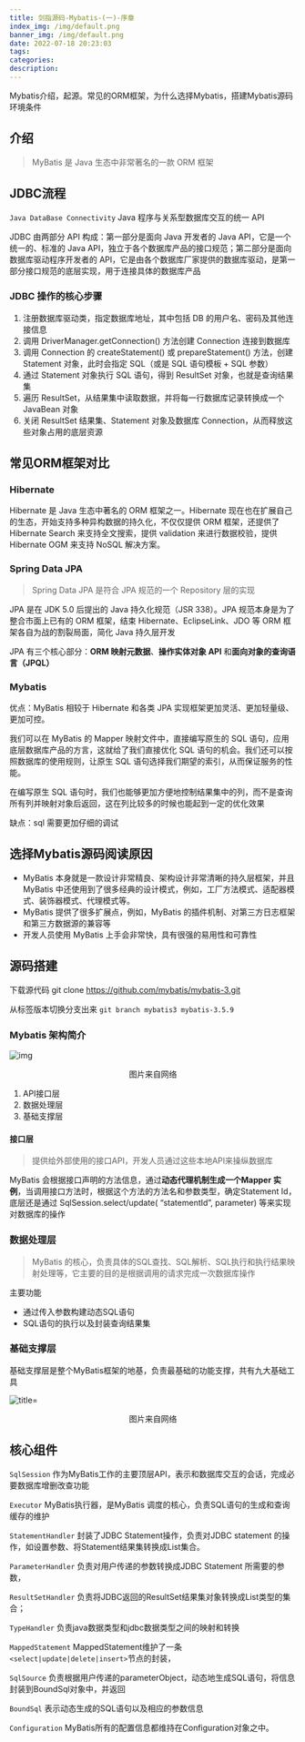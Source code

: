 ```yaml
---
title: 剑指源码-Mybatis-(一)-序章
index_img: /img/default.png
banner_img: /img/default.png
date: 2022-07-18 20:23:03
tags:
categories:
description:
---
```


 Mybatis介绍，起源。常见的ORM框架，为什么选择Mybatis，搭建Mybatis源码环境条件

<!-- more -->

## 介绍

> MyBatis 是 Java 生态中非常著名的一款 ORM 框架

## JDBC流程

`Java DataBase Connectivity`  Java 程序与关系型数据库交互的统一 API

JDBC 由两部分 API 构成：第一部分是面向 Java 开发者的 Java API，它是一个统一的、标准的 Java API，独立于各个数据库产品的接口规范；第二部分是面向数据库驱动程序开发者的 API，它是由各个数据库厂家提供的数据库驱动，是第一部分接口规范的底层实现，用于连接具体的数据库产品

### JDBC 操作的核心步骤

1. 注册数据库驱动类，指定数据库地址，其中包括 DB 的用户名、密码及其他连接信息
2. 调用 DriverManager.getConnection() 方法创建 Connection 连接到数据库
3. 调用 Connection 的 createStatement() 或 prepareStatement() 方法，创建 Statement 对象，此时会指定 SQL（或是 SQL 语句模板 + SQL 参数）
4. 通过 Statement 对象执行 SQL 语句，得到 ResultSet 对象，也就是查询结果集
5. 遍历 ResultSet，从结果集中读取数据，并将每一行数据库记录转换成一个 JavaBean 对象
6. 关闭 ResultSet 结果集、Statement 对象及数据库 Connection，从而释放这些对象占用的底层资源

## 常见ORM框架对比

### Hibernate

Hibernate 是 Java 生态中著名的 ORM 框架之一。Hibernate 现在也在扩展自己的生态，开始支持多种异构数据的持久化，不仅仅提供 ORM 框架，还提供了 Hibernate Search 来支持全文搜索，提供 validation 来进行数据校验，提供 Hibernate OGM 来支持 NoSQL 解决方案。

### Spring Data JPA

> Spring Data JPA 是符合 JPA 规范的一个 Repository 层的实现

JPA 是在 JDK 5.0 后提出的 Java 持久化规范（JSR 338）。JPA 规范本身是为了整合市面上已有的 ORM 框架，结束 Hibernate、EclipseLink、JDO 等 ORM 框架各自为战的割裂局面，简化 Java 持久层开发

JPA 有三个核心部分：**ORM 映射元数据**、**操作实体对象 API** 和**面向对象的查询语言（JPQL）**

### Mybatis

优点：MyBatis 相较于 Hibernate 和各类 JPA 实现框架更加灵活、更加轻量级、更加可控。

我们可以在 MyBatis 的 Mapper 映射文件中，直接编写原生的 SQL 语句，应用底层数据库产品的方言，这就给了我们直接优化 SQL 语句的机会。我们还可以按照数据库的使用规则，让原生 SQL 语句选择我们期望的索引，从而保证服务的性能。

在编写原生 SQL 语句时，我们也能够更加方便地控制结果集中的列，而不是查询所有列并映射对象后返回，这在列比较多的时候也能起到一定的优化效果

缺点：sql 需要更加仔细的调试


## 选择Mybatis源码阅读原因

- MyBatis 本身就是一款设计非常精良、架构设计非常清晰的持久层框架，并且 MyBatis 中还使用到了很多经典的设计模式，例如，工厂方法模式、适配器模式、装饰器模式、代理模式等。
- MyBatis 提供了很多扩展点，例如，MyBatis 的插件机制、对第三方日志框架和第三方数据源的兼容等
- 开发人员使用 MyBatis 上手会非常快，具有很强的易用性和可靠性

## 源码搭建

下载源代码 git clone  https://github.com/mybatis/mybatis-3.git

从标签版本切换分支出来 `git branch mybatis3 mybatis-3.5.9`

### Mybatis 架构简介

![img](https://file.hyqup.cn/img/webp.webp)

<center>图片来自网络</center>

1. API接口层
2. 数据处理层
3. 基础支撑层

#### 接口层

> 提供给外部使用的接口API，开发人员通过这些本地API来操纵数据库

 MyBatis 会根据接口声明的方法信息，通过**动态代理机制生成一个Mapper 实例**，当调用接口方法时，根据这个方法的方法名和参数类型，确定Statement Id，底层还是通过 SqlSession.select/update( “statementId”, parameter) 等来实现对数据库的操作

### 数据处理层

> MyBatis 的核心，负责具体的SQL查找、SQL解析、SQL执行和执行结果映射处理等，它主要的目的是根据调用的请求完成一次数据库操作

主要功能

- 通过传入参数构建动态SQL语句
- SQL语句的执行以及封装查询结果集

### 基础支撑层

基础支撑层是整个MyBatis框架的地基，负责最基础的功能支撑，共有九大基础工具

![ title=](https://file.hyqup.cn/img/1460000041398816.png)

<center>图片来自网络</center>

## 核心组件

`SqlSession` 作为MyBatis工作的主要顶层API，表示和数据库交互的会话，完成必要数据库增删改查功能

`Executor` MyBatis执行器，是MyBatis 调度的核心，负责SQL语句的生成和查询缓存的维护

`StatementHandler` 封装了JDBC Statement操作，负责对JDBC statement 的操作，如设置参数、将Statement结果集转换成List集合。

`ParameterHandler` 负责对用户传递的参数转换成JDBC Statement 所需要的参数，

`ResultSetHandler` 负责将JDBC返回的ResultSet结果集对象转换成List类型的集合；

`TypeHandler` 负责java数据类型和jdbc数据类型之间的映射和转换

`MappedStatement` MappedStatement维护了一条`<select|update|delete|insert>`节点的封装，

`SqlSource` 负责根据用户传递的parameterObject，动态地生成SQL语句，将信息封装到BoundSql对象中，并返回

`BoundSql` 表示动态生成的SQL语句以及相应的参数信息

`Configuration` MyBatis所有的配置信息都维持在Configuration对象之中。
